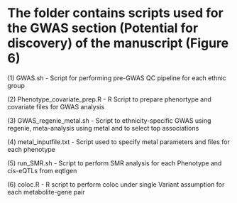 # The folder contains scripts used for the GWAS section (Potential for discovery) of the manuscript (Figure 6)

(1) GWAS.sh - Script for performing pre-GWAS QC pipeline for each ethnic group

(2) Phenotype_covariate_prep.R - R Script to prepare phenortype and covariate files for GWAS analysis

(3) GWAS_regenie_metal.sh - Script to ethnicity-specific GWAS using regenie, meta-analysis using metal and to select top associations

(4) metal_inputfile.txt - Script used to specify metal parameters and files for each phenotype

(5) run_SMR.sh - Script to perform SMR analysis for each Phenotype and cis-eQTLs from eqtlgen

(6) coloc.R - R script to perform coloc under single Variant assumption for each metabolite-gene pair
